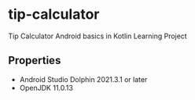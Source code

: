 # tip-calculator
Tip Calculator Android basics in Kotlin Learning Project

## Properties
- Android Studio Dolphin 2021.3.1 or later
- OpenJDK 11.0.13
